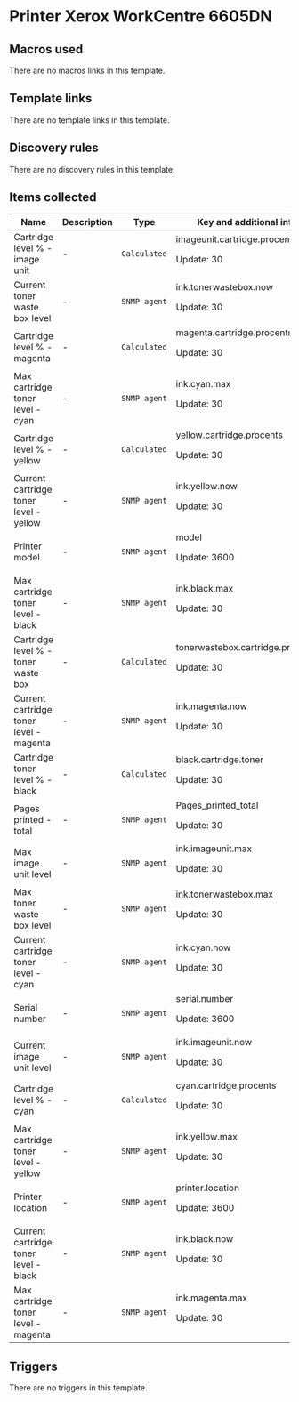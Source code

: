 # Printer Xerox WorkCentre 6605DN

## Macros used

There are no macros links in this template.

## Template links

There are no template links in this template.

## Discovery rules

There are no discovery rules in this template.

## Items collected

|Name|Description|Type|Key and additional info|
|----|-----------|----|----|
|Cartridge level % - image unit|<p>-</p>|`Calculated`|imageunit.cartridge.procents<p>Update: 30</p>|
|Current toner waste box level|<p>-</p>|`SNMP agent`|ink.tonerwastebox.now<p>Update: 30</p>|
|Cartridge level % - magenta|<p>-</p>|`Calculated`|magenta.cartridge.procents<p>Update: 30</p>|
|Max cartridge toner level - cyan|<p>-</p>|`SNMP agent`|ink.cyan.max<p>Update: 30</p>|
|Cartridge level % - yellow|<p>-</p>|`Calculated`|yellow.cartridge.procents<p>Update: 30</p>|
|Current cartridge toner level - yellow|<p>-</p>|`SNMP agent`|ink.yellow.now<p>Update: 30</p>|
|Printer model|<p>-</p>|`SNMP agent`|model<p>Update: 3600</p>|
|Max cartridge toner level - black|<p>-</p>|`SNMP agent`|ink.black.max<p>Update: 30</p>|
|Cartridge level % - toner waste box|<p>-</p>|`Calculated`|tonerwastebox.cartridge.procents<p>Update: 30</p>|
|Current cartridge toner level - magenta|<p>-</p>|`SNMP agent`|ink.magenta.now<p>Update: 30</p>|
|Cartridge toner level % - black|<p>-</p>|`Calculated`|black.cartridge.toner<p>Update: 30</p>|
|Pages printed - total|<p>-</p>|`SNMP agent`|Pages_printed_total<p>Update: 30</p>|
|Max image unit level|<p>-</p>|`SNMP agent`|ink.imageunit.max<p>Update: 30</p>|
|Max toner waste box level|<p>-</p>|`SNMP agent`|ink.tonerwastebox.max<p>Update: 30</p>|
|Current cartridge toner level - cyan|<p>-</p>|`SNMP agent`|ink.cyan.now<p>Update: 30</p>|
|Serial number|<p>-</p>|`SNMP agent`|serial.number<p>Update: 3600</p>|
|Current image unit level|<p>-</p>|`SNMP agent`|ink.imageunit.now<p>Update: 30</p>|
|Cartridge level % - cyan|<p>-</p>|`Calculated`|cyan.cartridge.procents<p>Update: 30</p>|
|Max cartridge toner level - yellow|<p>-</p>|`SNMP agent`|ink.yellow.max<p>Update: 30</p>|
|Printer location|<p>-</p>|`SNMP agent`|printer.location<p>Update: 3600</p>|
|Current cartridge toner level - black|<p>-</p>|`SNMP agent`|ink.black.now<p>Update: 30</p>|
|Max cartridge toner level - magenta|<p>-</p>|`SNMP agent`|ink.magenta.max<p>Update: 30</p>|
## Triggers

There are no triggers in this template.

